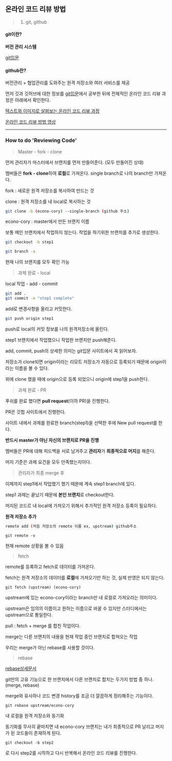## 온라인 코드 리뷰 방법

> 1. git, github

#### git이란?

**버전 관리 시스템**

[git입문](https://backlog.com/git-tutorial/kr/)



#### github란?

버전관리 + 협업관리를 도와주는 원격 저장소와 여러 서비스를 제공



먼저 깃과 깃허브에 대한 정보를 [git입문](https://backlog.com/git-tutorial/kr/)에서 공부한 뒤에 전체적인 온라인 코드 리뷰 과정은 아래에서 확인한다. 

[텍스트와 이미지로 살펴보는 온라인 코드 리뷰 과정](https://github.com/wwh-techcamp-2018/wwh-docs/blob/master/README.md)

[온라인 코드 리뷰 방법 영상](https://www.youtube.com/watch?v=a5c9ku-_fok&t=173s)



---

### How to do 'Reviewing Code'

> Master - fork - clone

먼저 관리자가 마스터에서 브랜치를 먼저 만들어준다. (모두 만들어진 상태)

멤버들은 **fork - clone**하여 **로컬**로 가져온다. single branch로 나의 branch만 가져온다.

fork : 새로운 원격 저장소를 복사하여 만드는 것

clone : 원격 저장소를 내 local로 복사하는 것

```bash
git clone -b (econo-cory) --single-branch (github 주소)
```

econo-cory : master에서 만든 브랜치 이름



보통 메인 브랜치에서 작업하지 않는다. 작업을 하기위한 브랜치를 추가로 생성한다.

```bash
git checkout -b step1
```



```bash
git branch -a
```

현재 나의 브랜치를 모두 확인 가능



> 과제 완료 - local

local 작업 - add - commit

```bash
git add .
git commit -m "step1 complete"
```

add로 변경사항을 올리고 커밋한다.



```bash
git push origin step1
```

push로 local의 커밋 정보를 나의 원격저장소에 올린다.

step1 브랜치에서 작업했으니 작업한 브랜치만 push해준다.

add, commit, push의 상세한 의미는 git입문 사이트에서 꼭 읽어보자.



저장소가 clone되면 origin이라는 리모트 저장소가 자동으로 등록되기 때문에 origin이라는 이름을 볼 수 있다.

위에 clone 했을 때에 origin으로 등록 되었으니 origin에 step1을 push한다.



> 과제 완료 - PR

푸쉬를 완료 했다면 **pull request**(이하 PR)을 진행한다.

PR은 깃헙 사이트에서 진행한다.

사이트 내에서 과제를 완료한 branch(step1)을 선택한 후에 New pull request를 한다.

**반드시 master가 아닌 자신의 브랜치로 PR을 진행**



멤버들은 PR에 대해 피드백을 서로 남겨주고 **관리자**가 **최종적으로 머지**를 해준다.

머지 기준은 과제 요건을 모두 만족했는지이다.



> 관리자가 최종 merge 후

이제까지 step1에서 작업했기 했기 때문에 계속 step1 branch에 있다.

step1 과제는 끝났기 때문에 **본인 브랜치**로 checkout한다.



머지된 코드르 내 local에 가져오기 위해서 추가적인 원격 저장소 등록이 필요하다.



**원격 저장소 추가**

```bash
remote add (처음 저장소의 remote 이름 ex, upstream) github주소 
```



```
git remote -v
```

현재 remote 상황을 볼 수 있음



> fetch

remote를 등록하고 fetch로 데이터를 가져온다.

fetch는 원격 저장소의 데이터를 **로컬**에 가져오기만 하는 것, 실제 반영은 되지 않는다.

```
git fetch (upstream) (econo-cory)
```

upstream에 있는 econo-cory이라는 branch만 내 로컬로 가져오라는 의미이다.

upstream은 임의의 이름이고 원하는 이름으로 바꿀 수 있지만 스터디에서는 upstream으로 통일한다.



pull : fetch + merge 를 합친 작업이다.

merge는 다른 브랜치의 내용을 현재 작업 중인 브랜치로 합쳐오는 작업

우리는 merge가 아닌 rebase를 사용할 것이다.



> rebase

[rebase상세문서](https://git-scm.com/book/ko/v1/Git-%EB%B8%8C%EB%9E%9C%EC%B9%98-Rebase%ED%95%98%EA%B8%B0)

git만의 고유 기능으로 한 브랜치에서 다른 브랜치로 합치는 두가지 방법 중 하나. (merge, rebase)

merge와 유사하나 코드 변경 history를 조금 더 깔끔하게 정리해주는 기능이다.



```
git rebase upstream/econo-cory
```

내 로컬을 원격 저장소와 동기화



동기화를 무사히 끝마치면 내 econo-cory 브랜치는 내가 최종적으로 PR 날리고 머지가 된 코드들이 존재하게 된다.



```
git checkout -b step2
```

로 다시 step2를 시작하고 다시 반복해서 온라인 코드 리뷰를 진행한다.
